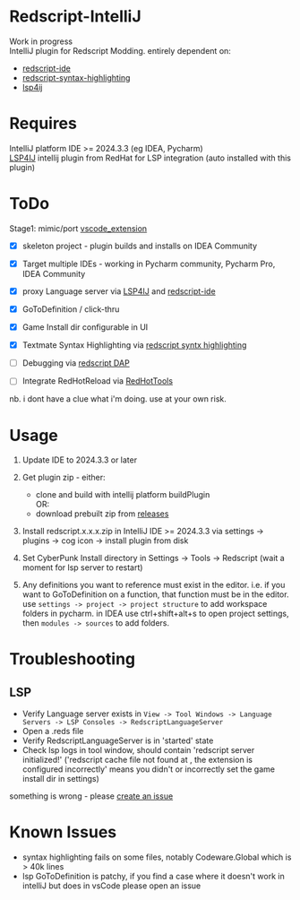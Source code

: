 # Redscript-IntelliJ

<!-- Plugin description -->
Work in progress   
IntelliJ plugin for Redscript Modding. entirely dependent on:
  - [redscript-ide](https://github.com/jac3km4/redscript-ide)
  - [redscript-syntax-highlighting](https://github.com/jackhumbert/redscript-syntax-highlighting)
  - [lsp4ij](https://github.com/redhat-developer/lsp4ij)
<!-- Plugin description end -->

# Requires
IntelliJ platform IDE  >= 2024.3.3 (eg IDEA, Pycharm)  
[LSP4IJ](https://github.com/redhat-developer/lsp4ij) intellij plugin from RedHat for LSP integration (auto installed with this plugin)

# ToDo

Stage1: mimic/port [vscode_extension](https://github.com/jac3km4/redscript-ide-vscode?tab=readme-ov-file)

- [x] skeleton project - plugin builds and installs on IDEA Community
- [x] Target multiple IDEs - working in Pycharm community, Pycharm Pro, IDEA Community
- [x] proxy Language server via [LSP4IJ](https://github.com/redhat-developer/lsp4ij) and [redscript-ide](https://github.com/jac3km4/redscript-ide)
- [x] GoToDefinition / click-thru
- [x] Game Install dir configurable in UI
- [x] Textmate Syntax Highlighting via [redscript syntx highlighting](https://github.com/jackhumbert/redscript-syntax-highlighting)
- [ ] Debugging via [redscript DAP](https://github.com/jac3km4/redscript-dap)
- [ ] Integrate  RedHotReload via [RedHotTools](https://github.com/psiberx/cp2077-red-hot-tools)


nb. i dont have a clue what i'm doing. use at your own risk.

# Usage
1. Update IDE to 2024.3.3 or later
2. Get plugin zip - either:
    - clone and build with intellij platform buildPlugin  
      OR:
    - download prebuilt zip from [releases](https://github.com/pawrequest/redscript-intellij/releases)

3. Install redscript.x.x.x.zip in IntelliJ IDE >= 2024.3.3 via settings -> plugins -> cog icon -> install plugin from disk  
4. Set CyberPunk Install directory in Settings -> Tools -> Redscript (wait a moment for lsp server to restart)
5. Any definitions you want to reference must exist in the editor. i.e. if you want to GoToDefinition on a function, that function must be in the editor.  
use `settings -> project -> project structure` to add workspace folders in pycharm. in IDEA use ctrl+shift+alt+s to open project settings, then `modules -> sources` to add folders.

# Troubleshooting
## LSP
- Verify Language server exists in `View -> Tool Windows -> Language Servers -> LSP Consoles -> RedscriptLanguageServer`
- Open a .reds file
- Verify RedscriptLanguageServer is in 'started' state
- Check lsp logs in tool window, should contain 'redscript server initialized!'
  ('redscript cache file not found at , the extension is configured incorrectly' means you didn't or incorrectly set the game install dir in settings)

something is wrong - please [create an issue](https://github.com/pawrequest/redscript-intellij/issues)

# Known Issues
- syntax highlighting fails on some files, notably Codeware.Global which is > 40k lines
- lsp GoToDefinition is patchy, if you find a case where it doesn't work in intelliJ but does in vsCode please open an issue
